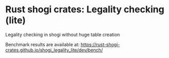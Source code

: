 # Rust shogi crates: Legality checking (lite)
Legality checking in shogi without huge table creation

Benchmark results are available at: <https://rust-shogi-crates.github.io/shogi_legality_lite/dev/bench/>
